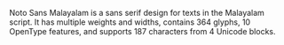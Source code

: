 Noto Sans Malayalam is a sans serif design for texts in the Malayalam script. It has multiple weights and widths, contains 364 glyphs, 10 OpenType features, and supports 187 characters from 4 Unicode blocks.